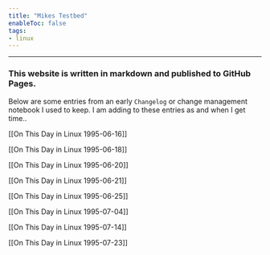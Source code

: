 ```yaml
---
title: "Mikes Testbed"
enableToc: false
tags:
- linux
---
```

***
### This website is written in markdown and published to GitHub Pages.

Below are some entries from an early `Changelog` or change management notebook I used to keep. I am adding to these entries as and when I get time..

[[On This Day in Linux 1995-06-16]]

[[On This Day in Linux 1995-06-18]]

[[On This Day in Linux 1995-06-20]]

[[On This Day in Linux 1995-06-21]]

[[On This Day in Linux 1995-06-25]]

[[On This Day in Linux 1995-07-04]]

[[On This Day in Linux 1995-07-14]]

[[On This Day in Linux 1995-07-23]]




